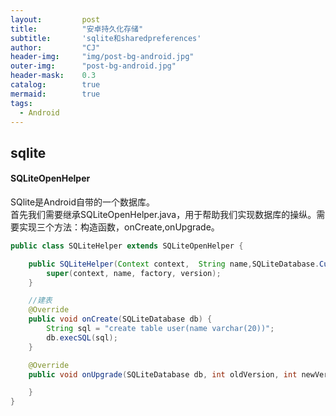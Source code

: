 ```yaml
---
layout: 		post
title: 			"安卓持久化存储"
subtitle: 		'sqlite和sharedpreferences'
author: 		"CJ"
header-img: 	"img/post-bg-android.jpg"
outer-img:		"post-bg-android.jpg"
header-mask: 	0.3
catalog: 		true
mermaid:   		true
tags:
  - Android
---
```

## sqlite
#### SQLiteOpenHelper
SQlite是Android自带的一个数据库。  
首先我们需要继承SQLiteOpenHelper.java，用于帮助我们实现数据库的操纵。需要实现三个方法：构造函数，onCreate,onUpgrade。

```java
public class SQLiteHelper extends SQLiteOpenHelper {

    public SQLiteHelper(Context context,  String name,SQLiteDatabase.CursorFactory factory, int version) {
        super(context, name, factory, version);
    }

    //建表
    @Override
    public void onCreate(SQLiteDatabase db) {
        String sql = "create table user(name varchar(20))";
        db.execSQL(sql);
    }

    @Override
    public void onUpgrade(SQLiteDatabase db, int oldVersion, int newVersion) {

    }
}
```

